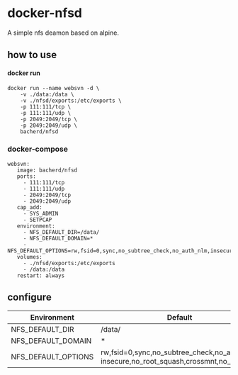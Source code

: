 # docker-nfsd

A simple nfs deamon based on alpine.

## how to use

#### docker run
```
docker run --name websvn -d \
    -v ./data:/data \
    -v ./nfsd/exports:/etc/exports \
    -p 111:111/tcp \
    -p 111:111/udp \
    -p 2049:2049/tcp \
    -p 2049:2049/udp \
    bacherd/nfsd
```    

### docker-compose
```
websvn:
   image: bacherd/nfsd
   ports:
     - 111:111/tcp
     - 111:111/udp
     - 2049:2049/tcp
     - 2049:2049/udp
   cap_add:
     - SYS_ADMIN 
     - SETPCAP        
   environment:
     - NFS_DEFAULT_DIR=/data/
     - NFS_DEFAULT_DOMAIN=*
     - NFS_DEFAULT_OPTIONS=rw,fsid=0,sync,no_subtree_check,no_auth_nlm,insecure,no_root_squash,crossmnt,no_acl
   volumes:
     - ./nfsd/exports:/etc/exports
     - /data:/data
   restart: always
```   

## configure

| Environment         | Default                                              |
|---------------------|------------------------------------------------------|
| NFS_DEFAULT_DIR     | /data/                                               |
| NFS_DEFAULT_DOMAIN  | *                                                    |
| NFS_DEFAULT_OPTIONS | rw,fsid=0,sync,no_subtree_check,no_auth_nlm, insecure,no_root_squash,crossmnt,no_acl |
